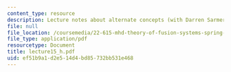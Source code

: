 ```yaml
---
content_type: resource
description: Lecture notes about alternate concepts (with Darren Sarmer).
file: null
file_location: /coursemedia/22-615-mhd-theory-of-fusion-systems-spring-2007/ef51b9a1d2e514d4bd85732bb531e468_lecture15_h.pdf
file_type: application/pdf
resourcetype: Document
title: lecture15_h.pdf
uid: ef51b9a1-d2e5-14d4-bd85-732bb531e468
---
```

